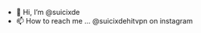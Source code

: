 - 👋 Hi, I’m @suicixde
- 📫 How to reach me ... @suicixdehitvpn on instagram 

<!---
suicixde/suicixde is a ✨ special ✨ repository because its `README.md` (this file) appears on your GitHub profile.
You can click the Preview link to take a look at your changes.
--->
